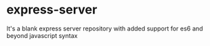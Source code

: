 # express-server
It's a blank express server repository with added support for es6 and beyond javascript syntax
